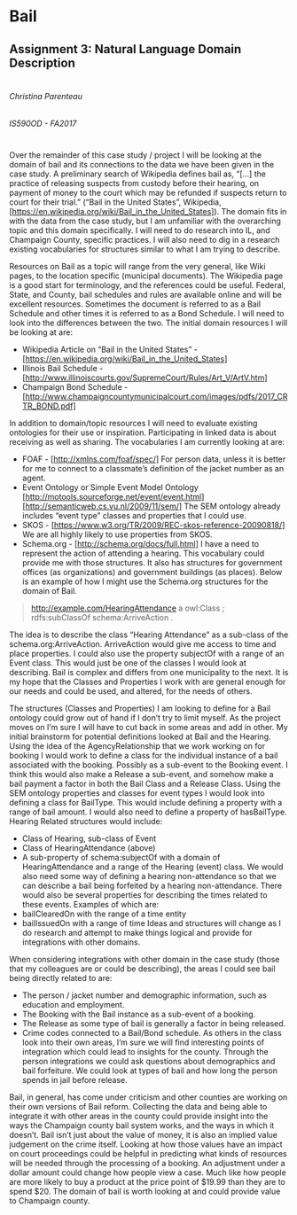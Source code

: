 # Bail
## Assignment 3: Natural Language Domain Description
#
###### Christina Parenteau
###### IS590OD - FA2017
#
Over the remainder of this case study / project I will be looking at the domain of bail and its connections to the data we have been given in the case study. A preliminary search of Wikipedia defines bail as, “[…] the practice of releasing suspects from custody before their hearing, on payment of money to the court which may be refunded if suspects return to court for their trial.” (“Bail in the United States”, Wikipedia, [https://en.wikipedia.org/wiki/Bail_in_the_United_States]). The domain fits in with the data from the case study, but I am unfamiliar with the overarching topic and this domain specifically. I will need to do research into IL, and Champaign County, specific practices. I will also need to dig in a research existing vocabularies for structures similar to what I am trying to describe.

Resources on Bail as a topic will range from the very general, like Wiki pages, to the location specific (municipal documents). The Wikipedia page is a good start for terminology, and the references could be useful. Federal, State, and County, bail schedules and rules are available online and will be excellent resources. Sometimes the document is referred to as a Bail Schedule and other times it is referred to as a Bond Schedule. I will need to look into the differences between the two. The initial domain resources I will be looking at are:
- Wikipedia Article on “Bail in the United States” - [https://en.wikipedia.org/wiki/Bail_in_the_United_States]
- Illinois Bail Schedule - [http://www.illinoiscourts.gov/SupremeCourt/Rules/Art_V/ArtV.htm]
- Champaign Bond Schedule - [http://www.champaigncountymunicipalcourt.com/images/pdfs/2017_CRTR_BOND.pdf]

In addition to domain/topic resources I will need to evaluate existing ontologies for their use or inspiration. Participating in linked data is about receiving as well as sharing. The vocabularies I am currently looking at are:
- FOAF - [http://xmlns.com/foaf/spec/]
   For person data, unless it is better for me to connect to a classmate’s definition of the jacket number as an agent.
- Event Ontology or Simple Event Model Ontology
   [http://motools.sourceforge.net/event/event.html]
   [http://semanticweb.cs.vu.nl/2009/11/sem/]
   The SEM ontology already includes “event type” classes and properties that I could use.
- SKOS - [https://www.w3.org/TR/2009/REC-skos-reference-20090818/]
   We are all highly likely to use properties from SKOS.
- Schema.org - [http://schema.org/docs/full.html]
   I have a need to represent the action of attending a hearing. This vocabulary could provide me with those structures. It also has structures for government offices (as organizations) and government buildings (as places). Below is an example of how I might use the Schema.org structures for the domain of Bail.
> <http://example.com/HearingAttendance> a owl:Class ;   
>	rdfs:subClassOf schema:ArriveAction .

The idea is to describe the class “Hearing Attendance” as a sub-class of the schema.org:ArriveAction. ArriveAction would give me access to time and place properties. I could also use the property subjectOf with a range of an Event class. This would just be one of the classes I would look at describing.  Bail is complex and differs from one municipality to the next. It is my hope that the Classes and Properties I work with are general enough for our needs and could be used, and altered, for the needs of others.

The structures (Classes and Properties) I am looking to define for a Bail ontology could grow out of hand if I don’t try to limit myself. As the project moves on I’m sure I will have to cut back in some areas and add in other. My initial brainstorm for potential definitions looked at Bail and the Hearing. 
Using the idea of the AgencyRelationship that we work working on for booking I would work to define a class for the individual instance of a bail associated with the booking. Possibly as a sub-event to the Booking event. I think this would also make a Release a sub-event, and somehow make a bail payment a factor in both the Bail Class and a Release Class.
Using the SEM ontology properties and classes for event types I would look into defining a class for BailType. This would include defining a property with a range of bail amount. I would also need to define a property of hasBailType. Hearing Related structures would include:
- Class of Hearing, sub-class of Event
- Class of HearingAttendance (above) 
- A sub-property of schema:subjectOf with a domain of HearingAttendance and a range of the Hearing (event) class.
We would also need some way of defining a hearing non-attendance so that we can describe a bail being forfeited by a hearing non-attendance. There would also be several properties for describing the times related to these events. Examples of which are:
- bailClearedOn with the range of a time entity
- bailIssuedOn with a range of time
Ideas and structures will change as I do research and attempt to make things logical and provide for integrations with other domains.

When considering integrations with other domain in the case study (those that my colleagues are or could be describing), the areas I could see bail being directly related to are:
- The person / jacket number and demographic information, such as education and employment.
- The Booking with the Bail instance as a sub-event of a booking.
- The Release as some type of bail is generally a factor in being released.
- Crime codes connected to a Bail/Bond schedule.
As others in the class look into their own areas, I’m sure we will find interesting points of integration which could lead to insights for the county. Through the person integrations we could ask questions about demographics and bail forfeiture. We could look at types of bail and how long the person spends in jail before release. 

Bail, in general, has come under criticism and other counties are working on their own versions of Bail reform. Collecting the data and being able to integrate it with other areas in the county could provide insight into the ways the Champaign county bail system works, and the ways in which it doesn’t. Bail isn’t just about the value of money, it is also an implied value judgement on the crime itself. Looking at how those values have an impact on court proceedings could be helpful in predicting what kinds of resources will be needed through the processing of a booking. An adjustment under a dollar amount could change how people view a case. Much like how people are more likely to buy a product at the price point of $19.99 than they are to spend $20. The domain of bail is worth looking at and could provide value to Champaign county.
